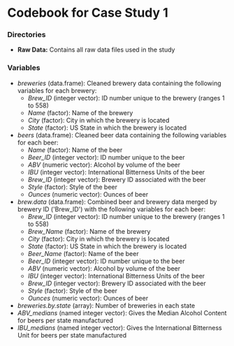 # Codebook for Case Study 1

### Directories
* **Raw Data:** Contains all raw data files used in the study

### Variables
* *breweries* (data.frame): Cleaned brewery data containing the following variables for each brewery:
  * *Brew_ID* (integer vector): ID number unique to the brewery (ranges 1 to 558)
  * *Name* (factor): Name of the brewery
  * *City* (factor): City in which the brewery is located
  * *State* (factor): US State in which the brewery is located
* *beers* (data.frame): Cleaned beer data containing the following variables for each beer:
  * *Name* (factor): Name of the beer
  * *Beer_ID* (integer vector): ID number unique to the beer
  * *ABV* (numeric vector): Alcohol by volume of the beer
  * *IBU* (integer vector): International Bitterness Units of the beer
  * *Brew_ID* (integer vector): Brewery ID associated with the beer
  * *Style* (factor): Style of the beer
  * *Ounces* (numeric vector): Ounces of beer
* *brew.data* (data.frame): Combined beer and brewery data merged by brewery ID ('Brew_ID') with the following variables for each beer:
  * *Brew_ID* (integer vector): ID number unique to the brewery (ranges 1 to 558)
  * *Brew_Name* (factor): Name of the brewery
  * *City* (factor): City in which the brewery is located
  * *State* (factor): US State in which the brewery is located
  * *Beer_Name* (factor): Name of the beer
  * *Beer_ID* (integer vector): ID number unique to the beer
  * *ABV* (numeric vector): Alcohol by volume of the beer
  * *IBU* (integer vector): International Bitterness Units of the beer
  * *Brew_ID* (integer vector): Brewery ID associated with the beer
  * *Style* (factor): Style of the beer
  * *Ounces* (numeric vector): Ounces of beer
* *breweries.by.state* (array): Number of breweries in each state
* *ABV_medians* (named integer vector): Gives the Median Alcohol Content for beers per state manufactured
* *IBU_medians* (named integer vector): Gives the International Bitterness Unit for beers per state manufactured
